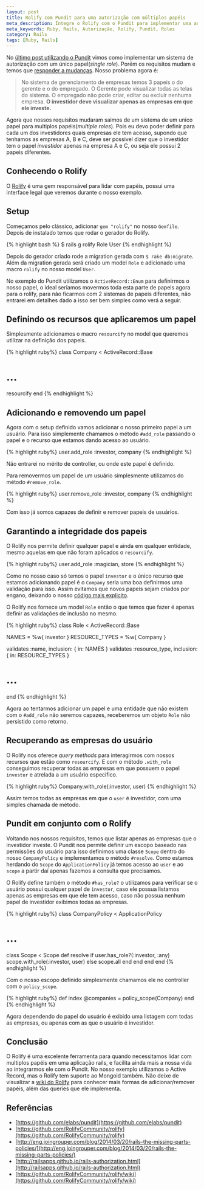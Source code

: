 ```yaml
---
layout: post
title: Rolify com Pundit para uma autorização com múltiplos papéis
meta_description: Integre o Rolify com o Pundit para implementar uma autorização com múltiplos papéis em uma aplicação Rails
meta_keywords: Ruby, Rails, Autorização, Rolify, Pundit, Roles
category: Rails
tags: [Ruby, Rails]
---
```


No [último post utilizando o Pundit](http://groselhas.maurogeorge.com.br/autorizacao-com-pundit.html) vimos como implementar um sistema de autorização com um único papel(*single role*). Porém os requisitos mudam e temos que [responder a mudanças](http://agilemanifesto.org/). Nosso problema agora é:

> No sistema de gerenciamento de empresas temos 3 papeis o do gerente e o do empregado. O Gerente pode visualizar todas as telas do sistema. O empregado não pode criar, editar ou excluir nenhuma empresa. **O investidor deve visualizar apenas as empresas em que ele investe.**

Agora que nossos requisitos mudaram saimos de um sistema de um unico papel para multiplos papéis(*multiple roles*). Pois eu devo poder definir para cada um dos investidores quais empresas ele tem acesso, supondo que tenhamos as empresas A, B e C, deve ser possivel dizer que o investidor tem o papel *investidor* apenas na empresa A e C, ou seja ele possui 2 papeis diferentes.

## Conhecendo o Rolify

O [Rolify](https://github.com/RolifyCommunity/rolify) é uma gem responsável para lidar com papéis, possui uma interface legal que veremos durante o nosso exemplo.

## Setup

Começamos pelo clássico, adicionar `gem "rolify"` no nosso `Gemfile`. Depois de instalado temos que rodar o gerador do Rolify.

{% highlight bash %}
$ rails g rolify Role User
{% endhighlight %}

Depois do gerador criado rode a migration gerada com `$ rake db:migrate`. Além da migration gerada será criado um model `Role` e adicionado uma macro `rolify` no nosso model `User`.

No exemplo do Pundit utilizamos o `ActiveRecord::Enum` para definirmos o nosso papel, o ideal seriamos movermos toda esta parte de papeis agora para o rolify, para não ficarmos com 2 sistemas de papeis diferentes, não entrarei em detalhes dado a isso ser bem simples como verá a seguir.

## Definindo os recursos que aplicaremos um papel

Simplesmente adicionamos o macro `resourcify` no model que queremos utilizar na definição dos papeis.

{% highlight ruby%}
class Company < ActiveRecord::Base
  # ...

  resourcify
end
{% endhighlight %}

## Adicionando e removendo um papel

Agora com o setup definido vamos adicionar o nosso primeiro papel a um usuário. Para isso simplemente chamamos o método `#add_role` passando o papel e o recurso que estamos dando acesso ao usuário.

{% highlight ruby%}
user.add_role :investor, company
{% endhighlight %}

Não entrarei no mérito de controller, ou onde este papel é definido.

Para removermos um papel de um usuário simplesmente utilizamos do método `#remove_role`.

{% highlight ruby%}
user.remove_role :investor, company
{% endhighlight %}

Com isso já somos capazes de definir e remover papeis de usuários.

## Garantindo a integridade dos papeis

O Rolify nos permite definir qualquer papel e ainda em qualquer entidade, mesmo aquelas em que não foram aplicados o `resourcify`.

{% highlight ruby%}
user.add_role :magician, store
{% endhighlight %}

Como no nosso caso só temos o papel `investor` e o único recurso que estamos adicionando papel é o `Company` seria uma boa definirmos uma validação para isso. Assim evitamos que novos papeis sejam criados por engano, deixando o nosso [código mais explicito](http://legacy.python.org/dev/peps/pep-0020/).

O Rolify nos fornece um model `Role` então o que temos que fazer é apenas definir as validações de inclusão no mesmo.

{% highlight ruby%}
class Role < ActiveRecord::Base

  NAMES = %w{ investor }
  RESOURCE_TYPES = %w{ Company }

  validates :name, inclusion: { in: NAMES }
  validates :resource_type, inclusion: { in: RESOURCE_TYPES }

  # ...
end
{% endhighlight %}

Agora ao tentarmos adicionar um papel e uma entidade que não existem com o `#add_role` não seremos capazes, receberemos um objeto `Role` não persistido como retorno.

## Recuperando as empresas do usuário

O Rolify nos oferece *query methods* para interagirmos com nossos recursos que estão como `resourcify`. E com o método `.with_role` conseguimos recuperar todas as empresas em que possuem o papel `investor` e atrelada a um usuário especifico.

{% highlight ruby%}
Company.with_role(:investor, user)
{% endhighlight %}

Assim temos todas as empresas em que o `user` é investidor, com uma simples chamada de método.

## Pundit em conjunto com o Rolify

Voltando nos nossos requisitos, temos que listar apenas as empresas que o investidor investe. O Pundit nos permite definir um escopo baseado nas permissões do usuário para isso definimos uma classe `Scope` dentro do nosso `CompanyPolicy` e implementamos o método `#resolve`. Como estamos herdando do `Scope` do `ApplicationPolicy` já temos acesso ao `user` e ao `scope` a partir daí apenas fazemos a consulta que precisamos.

O Rolify define também o método `#has_role?` o utilizamos para verificar se o usuário possui qualquer papel de `investor`, caso ele possua listamos apenas as empresas em que ele tem acesso, caso não possua nenhum papel de investidor exibimos todas as empresas.

{% highlight ruby%}
class CompanyPolicy < ApplicationPolicy

  # ...

  class Scope < Scope
    def resolve
      if user.has_role?(:investor, :any)
        scope.with_role(:investor, user)
      else
        scope.all
      end
    end
  end
end
{% endhighlight %}

Com o nosso escopo definido simplesmente chamamos ele no controller com o `policy_scope`.

{% highlight ruby%}
def index
  @companies = policy_scope(Company)
end
{% endhighlight %}

Agora dependendo do papel do usuário é exibido uma listagem com todas as empresas, ou apenas com as que o usuário é investidor.

## Conclusão

O Rolify é uma excelente ferramenta para quando necessitamos lidar com multiplos papéis em uma aplicação rails, e facilita ainda mais a nossa vida ao integrarmos ele com o Pundit.
No nosso exemplo utilizamos o Active Record, mas o Rolify tem suporte ao Mongoid também.
Não deixe de visualizar a [wiki do Rolify](https://github.com/RolifyCommunity/rolify/wiki) para conhecer mais formas de adicionar/remover papéis, além das queries que ele implementa.

## Referências

- [https://github.com/elabs/pundit](https://github.com/elabs/pundit)
- [https://github.com/RolifyCommunity/rolify](https://github.com/RolifyCommunity/rolify)
- [http://eng.joingrouper.com/blog/2014/03/20/rails-the-missing-parts-policies/](http://eng.joingrouper.com/blog/2014/03/20/rails-the-missing-parts-policies/)
- [http://railsapps.github.io/rails-authorization.html](http://railsapps.github.io/rails-authorization.html)
- [https://github.com/RolifyCommunity/rolify/wiki](https://github.com/RolifyCommunity/rolify/wiki)
